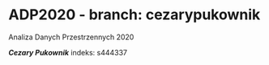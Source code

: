 # ADP2020 - branch: cezarypukownik
Analiza Danych Przestrzennych 2020

***Cezary Pukownik***
indeks: s444337
